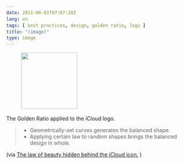 ```yaml
---
date: 2011-06-01T07:07:28Z
lang: en
tags: [ best practices, design, golden ratio, logo ]
title: "(image)"
type: image
---
```


<figure>
<a
href="https://hugo.ferreira.cc/the-golden-ratio-applied-to-the-icloud-logo/attachment/763/"
rel="attachment"><img
src="tumblr_m3t0k9F4Pb1qz82meo1_540-150x150.jpg"
srcset="tumblr_m3t0k9F4Pb1qz82meo1_540-150x150.jpg 150w, tumblr_m3t0k9F4Pb1qz82meo1_540-300x300.jpg 300w, tumblr_m3t0k9F4Pb1qz82meo1_540.jpg 510w"
sizes="(max-width: 150px) 100vw, 150px" width="150" height="150" /></a></figure>

The Golden Ratio applied to the iCloud logo.

> -   Geometrically-set curves generates the balanced shape.
> -   Applying certain law to random shapes brings the balanced design
>     in whole.

(via [The law of beauty hidden behind the iCloud
icon.](http://stam-design-stam.blogspot.pt/2011/06/law-of-beauty-hidden-behind-icloud-icon.html)
)

